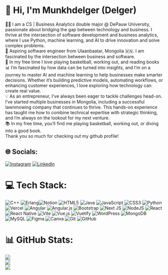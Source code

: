 # 👋 Hi, I'm Munkhdelger (Delger)
👨‍💻 I am a CS | Business Analytics double major @ DePauw University, passionate about bridging the gap between technology and business. I thrive at the intersection of software development and business analytics, where I use Python, machine learning, and AI to drive innovation and solve complex problems.<br/>
📜 Aspiring software engineer from Ulaanbaatar, Mongolia 🇲🇳. I am fascinated by the intersection between business and software. <br/>
🎲 In my free time I love playing basketball, working out, and reading books <br/>
📊 I’m fascinated by how data can be turned into insights, and I’m on a journey to master AI and machine learning to help businesses make smarter decisions. Whether it’s building predictive models, automating workflows, or enhancing customer experiences, I love exploring how technology can create real value.<br/>
💡 As an entrepreneur, I've always been eager to tackle challenges head-on. I’ve started multiple businesses in Mongolia, including a successful lawnmowing company that continues to thrive. This hands-on experience has taught me how to combine technical expertise with strategic thinking, and I’m always on the lookout for my next venture. <br/>
📚 In my free time, you’ll find me playing basketball, working out, or diving into a good book.
<br/>
Thank you so much for checking out my github profile!<br/>

## 🌐 Socials:
[![Instagram](https://img.shields.io/badge/Instagram-%23E4405F.svg?logo=Instagram&logoColor=white)](https://instagram.com/delger__m) [![LinkedIn](https://img.shields.io/badge/LinkedIn-%230077B5.svg?logo=linkedin&logoColor=white)](https://www.linkedin.com/in/munkhdelger-zolbayar-57475424a/) 

# 💻 Tech Stack:
![C++](https://img.shields.io/badge/c++-%2300599C.svg?style=flat&logo=c%2B%2B&logoColor=white) ![Erlang](https://img.shields.io/badge/Erlang-white.svg?style=flat&logo=erlang&logoColor=a90533)![Notion](https://img.shields.io/badge/Notion-%23000000.svg?style=for-the-badge&logo=notion&logoColor=white) ![HTML5](https://img.shields.io/badge/html5-%23E34F26.svg?style=flat&logo=html5&logoColor=white) ![Java](https://img.shields.io/badge/java-%23ED8B00.svg?style=flat&logo=openjdk&logoColor=white) ![JavaScript](https://img.shields.io/badge/javascript-%23323330.svg?style=flat&logo=javascript&logoColor=%23F7DF1E) ![CSS3](https://img.shields.io/badge/css3-%231572B6.svg?style=flat&logo=css3&logoColor=white) ![Python](https://img.shields.io/badge/python-3670A0?style=flat&logo=python&logoColor=ffdd54) ![Vercel](https://img.shields.io/badge/vercel-%23000000.svg?style=flat&logo=vercel&logoColor=white) ![Angular](https://img.shields.io/badge/angular-%23DD0031.svg?style=flat&logo=angular&logoColor=white) ![Angular.js](https://img.shields.io/badge/angular.js-%23E23237.svg?style=flat&logo=angularjs&logoColor=white) ![Bootstrap](https://img.shields.io/badge/bootstrap-%238511FA.svg?style=flat&logo=bootstrap&logoColor=white) ![Next JS](https://img.shields.io/badge/Next-black?style=flat&logo=next.js&logoColor=white) ![NodeJS](https://img.shields.io/badge/node.js-6DA55F?style=flat&logo=node.js&logoColor=white) ![React](https://img.shields.io/badge/react-%2320232a.svg?style=flat&logo=react&logoColor=%2361DAFB) ![React Native](https://img.shields.io/badge/react_native-%2320232a.svg?style=flat&logo=react&logoColor=%2361DAFB) ![Vite](https://img.shields.io/badge/vite-%23646CFF.svg?style=flat&logo=vite&logoColor=white) ![Vue.js](https://img.shields.io/badge/vue.js-%2335495e.svg?style=flat&logo=vuedotjs&logoColor=%234FC08D) ![Vuetify](https://img.shields.io/badge/Vuetify-1867C0?style=flat&logo=vuetify&logoColor=AEDDFF) ![WordPress](https://img.shields.io/badge/WordPress-%23117AC9.svg?style=flat&logo=WordPress&logoColor=white) ![MongoDB](https://img.shields.io/badge/MongoDB-%234ea94b.svg?style=flat&logo=mongodb&logoColor=white) ![MySQL](https://img.shields.io/badge/mysql-4479A1.svg?style=flat&logo=mysql&logoColor=white) ![Figma](https://img.shields.io/badge/figma-%23F24E1E.svg?style=flat&logo=figma&logoColor=white) ![Canva](https://img.shields.io/badge/Canva-%2300C4CC.svg?style=flat&logo=Canva&logoColor=white) ![Git](https://img.shields.io/badge/git-%23F05033.svg?style=flat&logo=git&logoColor=white) ![GitHub](https://img.shields.io/badge/github-%23121011.svg?style=flat&logo=github&logoColor=white)
# 📊 GitHub Stats:
![](https://github-readme-stats.vercel.app/api?username=Mu4ger&theme=tokyonight&hide_border=false&include_all_commits=true&count_private=true)<br/>
![](https://github-readme-streak-stats.herokuapp.com/?user=Mu4ger&theme=tokyonight&hide_border=false)<br/>
![](https://github-readme-stats.vercel.app/api/top-langs/?username=Mu4ger&theme=tokyonight&hide_border=false&include_all_commits=true&count_private=true&layout=compact)

